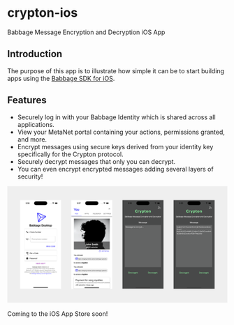 # crypton-ios
 Babbage Message Encryption and Decryption iOS App

## Introduction
The purpose of this app is to illustrate how simple it can be to start building apps using the [Babbage SDK for iOS](https://github.com/p2ppsr/babbage-sdk-ios).

## Features
* Securely log in with your Babbage Identity which is shared across all applications.
* View your MetaNet portal containing your actions, permissions granted, and more.
* Encrypt messages using secure keys derived from your identity key specifically for the Crypton protocol.
* Securely decrypt messages that only you can decrypt.
* You can even encrypt encrypted messages adding several layers of security!

![](./readme-support/CryptonViews.png)

Coming to the iOS App Store soon!